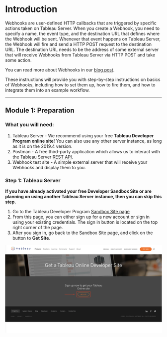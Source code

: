# Introduction
Webhooks are user-defined HTTP callbacks that are triggered by specific actions taken on Tableau Server. When you create a Webhook, you need to specify a name, the event type, and the destination URL that defines where the Webhook will be sent. Whenever that event happens on Tableau Server, the Webhook will fire and send a HTTP POST request to the destination URL. The destination URL needs to be the address of some external server that will receive Webhooks from Tableau Server via HTTP POST and take some action.

You can read more about Webhooks in our [blog post](https://www.tableau.com/about/blog/2019/10/tableau-webhooks-support).

These instructions will provide you with step-by-step instructions on basics of Webhooks, including how to set them up, how to fire them, and how to integrate them into an example workflow.

***

## Module 1: Preparation
### What you will need:
1. Tableau Server - We recommend using your free **Tableau Developer Program online site**! You can also use any other server instance, as long as it is on the 2019.4 version. 
1. Postman - A free third-party application which allows us to interact with the Tableau Server [REST API](https://help.tableau.com/current/api/rest_api/en-us/REST/rest_api.htm).
1. Webhook test site - A simple external server that will receive your Webhooks and display them to you.

### Step 1: Tableau Server
**If you have already activated your free Developer Sandbox Site or are planning on using another Tableau Server instance, then you can skip this step.**
1. Go to the Tableau Developer Program [Sandbox Site page](https://tableau.com/developer/get-site)
1. From this page, you can either sign up for a new account or sign in using your existing credentials. The sign in button is located on the top right corner of the page.
1. After you sign in, go back to the Sandbox Site page, and click on the button to **Get Site**.

![Get Site](/assets/Get%20Site.png)
